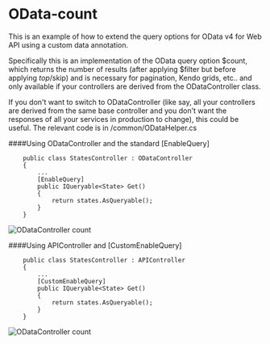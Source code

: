 # OData-count
This is an example of how to extend the query options for OData v4 for Web API using a custom data annotation. 

Specifically this is an implementation of the OData query option $count, which returns the number of results (after applying $filter but before applying $top/$skip) and is necessary for pagination, Kendo grids, etc.. and only available if your controllers are derived from the ODataController class. 

If you don't want to switch to ODataController (like say, all your controllers are derived from the same base controller and you don't want the responses of all your services in production to change), this could be useful. 
The relevant code is in /common/ODataHelper.cs


####Using ODataController and the standard [EnableQuery] 
```
    public class StatesController : ODataController
    {
        ...
        [EnableQuery]
        public IQueryable<State> Get()
        {
            return states.AsQueryable();
        }
    }
```
![ODataController count](https://cloud.githubusercontent.com/assets/7025212/23828128/71e11edc-067c-11e7-83d1-7870705761b2.JPG)


####Using APIController and [CustomEnableQuery] 
```
    public class StatesController : APIController
    {
        ...
        [CustomEnableQuery]
        public IQueryable<State> Get()
        {
            return states.AsQueryable();
        }
    }
```
![ODataController count](https://cloud.githubusercontent.com/assets/7025212/23828127/71de2aa6-067c-11e7-93a7-393a8c8ffdd2.JPG)

